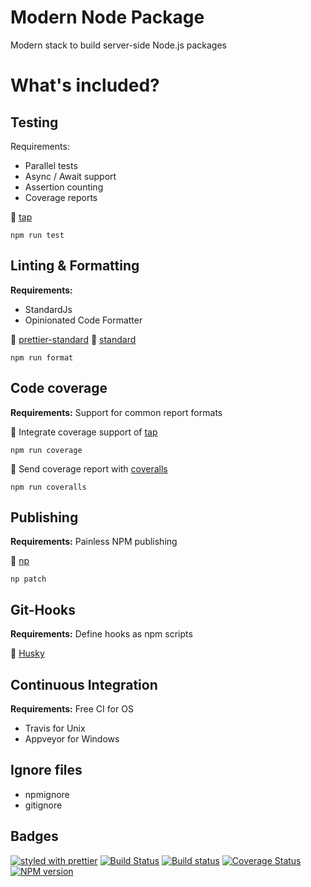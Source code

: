 # Modern Node Package

Modern stack to build server-side Node.js packages

# What's included?

## Testing

Requirements:
- Parallel tests
- Async / Await support
- Assertion counting
- Coverage reports

:star2: [tap](https://github.com/tapjs/node-tap)
```
npm run test
```
## Linting & Formatting

**Requirements:**
- StandardJs
- Opinionated Code Formatter

:star2: [prettier-standard](https://github.com/sheerun/prettier-standard)
:star2: [standard](https://github.com/standard/standard)
```
npm run format
```
## Code coverage
**Requirements:** Support for common report formats

:star2: Integrate coverage support of [tap](https://github.com/tapjs/node-tap)
```
npm run coverage
```
:star2: Send coverage report with [coveralls](https://github.com/nickmerwin/node-coveralls)
```
npm run coveralls
```
## Publishing
**Requirements:** Painless NPM publishing

:star2: [np](https://github.com/sindresorhus/np)
```
np patch
```

## Git-Hooks
**Requirements:** Define hooks as npm scripts

:star2: [Husky](https://github.com/typicode/husky)

## Continuous Integration

**Requirements:** Free CI for OS

* Travis for Unix
* Appveyor for Windows

## Ignore files

- npmignore
- gitignore

## Badges


[![styled with prettier](https://img.shields.io/badge/styled_with-prettier-ff69b4.svg)](#badge)
[![Build Status](https://travis-ci.org//hemerajs/modern-node-package.svg?branch=master)](https://travis-ci.org//hemerajs/modern-node-package)
[![Build status](https://ci.appveyor.com/api/projects/status/58ldk1x962nviv03?svg=true)](https://ci.appveyor.com/project/hemerajs/modern-node-package)
[![Coverage Status](https://coveralls.io/repos/github/hemerajs/modern-node-package/badge.svg?branch=master)](https://coveralls.io/github/hemerajs/modern-node-package?branch=master)
[![NPM version](https://img.shields.io/npm/v/bootme.svg?style=flat)](https://www.npmjs.com/package/modern-node-package)
